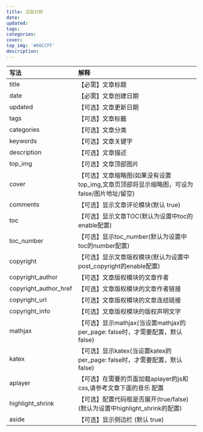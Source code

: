 ```yaml
---
title: 泛函分析
date: 
updated:
tags:
categories:
cover:
top_img: '#66CCFF'
description:
---
```


<!-- more -->

写法 | 解释
:---|:---
title | 【必需】文章标题
date | 【必需】文章创建日期
updated | 【可选】文章更新日期
tags | 【可选】文章标籤
categories | 【可选】文章分类
keywords | 【可选】文章关键字
description | 【可选】文章描述
top_img | 【可选】文章顶部图片
cover | 【可选】文章缩略图(如果没有设置top_img,文章页顶部将显示缩略图，可设为false/图片地址/留空)
comments | 【可选】显示文章评论模块(默认 true)
toc | 【可选】显示文章TOC(默认为设置中toc的enable配置)
toc_number | 【可选】显示toc_number(默认为设置中toc的number配置)
copyright | 【可选】显示文章版权模块(默认为设置中post_copyright的enable配置)
copyright_author | 【可选】文章版权模块的文章作者
copyright_author_href | 【可选】文章版权模块的文章作者链接
copyright_url | 【可选】文章版权模块的文章连结链接
copyright_info | 【可选】文章版权模块的版权声明文字
mathjax | 【可选】显示mathjax(当设置mathjax的per_page: false时，才需要配置，默认 false)
katex | 【可选】显示katex(当设置katex的per_page: false时，才需要配置，默认 false)
aplayer | 【可选】在需要的页面加载aplayer的js和css,请参考文章下面的音乐 配置
highlight_shrink | 【可选】配置代码框是否展开(true/false)(默认为设置中highlight_shrink的配置)
aside | 【可选】显示侧边栏 (默认 true)

